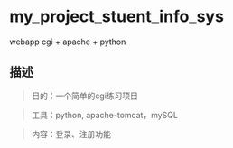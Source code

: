 # my_project_stuent_info_sys
webapp cgi + apache + python 

## 描述
> 目的：一个简单的cgi练习项目

> 工具：python, apache-tomcat，mySQL

> 内容：登录、注册功能
